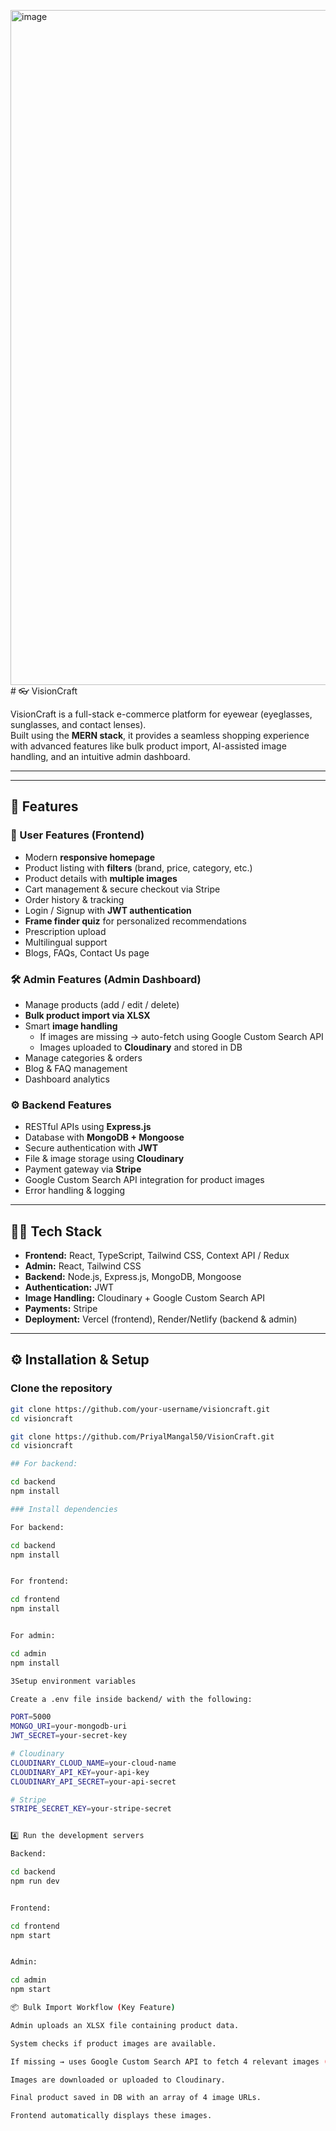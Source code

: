 <img width="1920" height="1080" alt="image" src="https://github.com/user-attachments/assets/915169ef-440b-4b10-8e0d-d1ffd227ff32" /># 👓 VisionCraft

VisionCraft is a full-stack e-commerce platform for eyewear (eyeglasses, sunglasses, and contact lenses).  
Built using the **MERN stack**, it provides a seamless shopping experience with advanced features like bulk product import, AI-assisted image handling, and an intuitive admin dashboard.  

---


---

## 🚀 Features

### 👤 User Features (Frontend)
- Modern **responsive homepage**
- Product listing with **filters** (brand, price, category, etc.)
- Product details with **multiple images**
- Cart management & secure checkout via Stripe
- Order history & tracking
- Login / Signup with **JWT authentication**
- **Frame finder quiz** for personalized recommendations
- Prescription upload
- Multilingual support
- Blogs, FAQs, Contact Us page

### 🛠️ Admin Features (Admin Dashboard)
- Manage products (add / edit / delete)
- **Bulk product import via XLSX**
- Smart **image handling**  
  - If images are missing → auto-fetch using Google Custom Search API  
  - Images uploaded to **Cloudinary** and stored in DB  
- Manage categories & orders
- Blog & FAQ management
- Dashboard analytics

### ⚙️ Backend Features
- RESTful APIs using **Express.js**
- Database with **MongoDB + Mongoose**
- Secure authentication with **JWT**
- File & image storage using **Cloudinary**
- Payment gateway via **Stripe**
- Google Custom Search API integration for product images
- Error handling & logging

---

## 🧑‍💻 Tech Stack

- **Frontend:** React, TypeScript, Tailwind CSS, Context API / Redux  
- **Admin:** React, Tailwind CSS  
- **Backend:** Node.js, Express.js, MongoDB, Mongoose  
- **Authentication:** JWT  
- **Image Handling:** Cloudinary + Google Custom Search API  
- **Payments:** Stripe  
- **Deployment:** Vercel (frontend), Render/Netlify (backend & admin)

---

## ⚙️ Installation & Setup

### Clone the repository
```bash
git clone https://github.com/your-username/visioncraft.git
cd visioncraft

git clone https://github.com/PriyalMangal50/VisionCraft.git
cd visioncraft

## For backend:

cd backend
npm install

### Install dependencies

For backend:

cd backend
npm install


For frontend:

cd frontend
npm install


For admin:

cd admin
npm install

3Setup environment variables

Create a .env file inside backend/ with the following:

PORT=5000
MONGO_URI=your-mongodb-uri
JWT_SECRET=your-secret-key

# Cloudinary
CLOUDINARY_CLOUD_NAME=your-cloud-name
CLOUDINARY_API_KEY=your-api-key
CLOUDINARY_API_SECRET=your-api-secret

# Stripe
STRIPE_SECRET_KEY=your-stripe-secret


4️⃣ Run the development servers

Backend:

cd backend
npm run dev


Frontend:

cd frontend
npm start


Admin:

cd admin
npm start

📦 Bulk Import Workflow (Key Feature)

Admin uploads an XLSX file containing product data.

System checks if product images are available.

If missing → uses Google Custom Search API to fetch 4 relevant images (front, side, box, etc.).

Images are downloaded or uploaded to Cloudinary.

Final product saved in DB with an array of 4 image URLs.

Frontend automatically displays these images.
